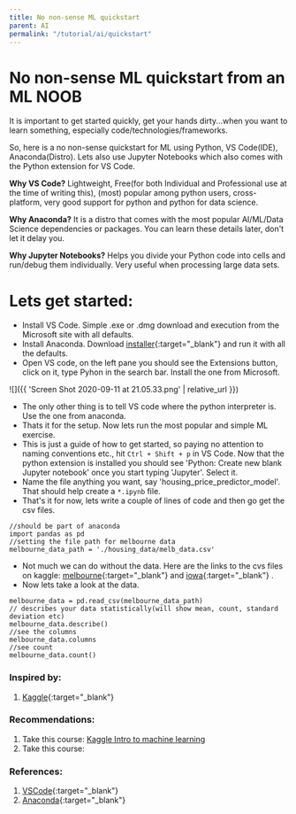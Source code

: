 ```yaml
---
title: No non-sense ML quickstart
parent: AI
permalink: "/tutorial/ai/quickstart"
---
```


# No non-sense ML quickstart from an ML NOOB

It is important to get started quickly, get your hands dirty...when you want to learn something, especially code/technologies/frameworks.

So, here is a no non-sense quickstart for ML using Python, VS Code(IDE), Anaconda(Distro). Lets also use Jupyter Notebooks which also comes with the Python extension for VS Code.

**Why VS Code?** Lightweight, Free(for both Individual and Professional use at the time of writing this), (most) popular among python users, cross-platform, very good support for python and python for data science.

**Why Anaconda?** It is a distro that comes with the most popular AI/ML/Data Science dependencies or packages. You can learn these details later, don't let it delay you.

**Why Jupyter Notebooks?** Helps you divide your Python code into cells and run/debug them individually. Very useful when processing large data sets.

# Lets get started:

* Install VS Code. Simple .exe or .dmg download and execution from the Microsoft site with all defaults.
* Install Anaconda. Download [installer](https://docs.anaconda.com/anaconda/install/windows/){:target="_blank"} and run it with all the defaults.
*  Open VS code, on the left pane you should see the Extensions button, click on it, type Pyhon in the search bar. Install the one from Microsoft.

![]({{ 'Screen Shot 2020-09-11 at 21.05.33.png' | relative_url }})

* The only other thing is to tell VS code where the python interpreter is. Use the one from anaconda.
* Thats it for the setup. Now lets run the most popular and simple ML exercise.
* This is just a guide of how to get started, so paying no attention to naming conventions etc., hit ```Ctrl + Shift + p``` in VS Code. Now that the python extension is installed you should see 'Python: Create new blank Jupyter notebook' once you start typing 'Jupyter'. Select it.
* Name the file anything you want, say 'housing_price_predictor_model'. That should help create a ```*.ipynb``` file.
* That's it for now, lets write a couple of lines of code and then go get the csv files.

```
//should be part of anaconda
import pandas as pd
//setting the file path for melbourne data
melbourne_data_path = './housing_data/melb_data.csv'
```
* Not much we can do without the data. Here are the links to the cvs files on kaggle: [melbourne](https://www.kaggle.com/dansbecker/melbourne-housing-snapshot){:target="_blank"} and [iowa](https://www.kaggle.com/nickptaylor/iowa-house-prices){:target="_blank"} .
* Now lets take a look at the data. 

```
melbourne_data = pd.read_csv(melbourne_data_path)
// describes your data statistically(will show mean, count, standard deviation etc)
melbourne_data.describe()
//see the columns
melbourne_data.columns
//see count
melbourne_data.count()
```

### Inspired by:
1. [Kaggle](https://www.kaggle.com/learn/intro-to-machine-learning){:target="_blank"}

### Recommendations:
1. Take this course: [Kaggle Intro to machine learning](https://www.kaggle.com/learn/intro-to-machine-learning)
2. Take this course: 

### References:

1. [VSCode](https://code.visualstudio.com/Download){:target="_blank"}
2. [Anaconda](https://docs.anaconda.com/anaconda/install/windows/){:target="_blank"}
